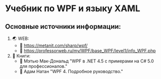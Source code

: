 # Учебник по WPF и языку XAML
## Основные источники информации:
1. :earth_asia: WEB:
   * :speech_balloon: https://metanit.com/sharp/wpf/
   * :speech_balloon: https://professorweb.ru/my/WPF/base_WPF/level1/info_WPF.php
2. :notebook: Книги:
   * :blue_book: Мэтью Мак-Дональд "WPF в .NET 4.5 с примерами на C# 5.0 для профессионалов."
   * :blue_book: Адам Натан "WPF 4. Подробное руководство."

